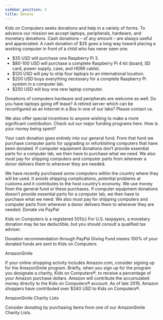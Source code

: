 ```yaml
---
sidebar_position: 3
title: Donate
---
```

Kids on Computers seeks donations and help in a variety of forms. To advance our mission we accept laptops, peripherals, hardware, and monetary donations. Cash donations – of any amount – are always useful and appreciated. A cash donation of $35 goes a long way toward placing a working computer in front of a child who has never seen one.
* $35 USD will purchase one Raspberry Pi 3.
* $80-100 USD will purchase a complete Raspberry Pi 4 kit (board, SD card, power supply, case, and HDMI cable).
* $120 USD will pay to ship four laptops to an international location.
* $200 USD buys everything necessary for a complete Raspberry Pi system in a computer lab.
* $250 USD will buy one new laptop computer.

Donations of computers hardware and peripherals are welcome as well. Do you have laptops going off lease? A retired server which can be reconfigured as an Internet in a Box in one of our labs? Please contact us.

We also offer special incentives to anyone wishing to make a more significant contribution. Check out our major funding programs here.
How is your money being spent?

Your cash donation goes entirely into our general fund. From that fund we purchase computer parts for upgrading or refurbishing computers that have been donated. If computer equipment donations don’t provide essential parts for a computer lab, we then have to purchase what we need. We also must pay for shipping computers and computer parts from wherever a donor delivers them to wherever they are needed.

We have recently purchased some computers within the country where they will be used. It avoids shipping complications, potential problems at customs and it contributes to the host country’s economy. We use money from the general fund or these purchases. If computer equipment donations doesn’t provide essential parts for a computer lab, we then have to purchase what we need. We also must pay for shipping computers and computer parts from wherever a donor delivers them to wherever they are needed.
Donate via PayPal

Kids on Computers is a registered 501(c) For U.S. taxpayers, a monetary donation may be tax deductible, but you should consult a qualified tax adviser.

Donation recommendation through PayPal Giving Fund means 100% of your donated funds are sent to Kids on Computers.

AmazonSmile

If your online shopping activity includes Amazon.com, consider signing up for the AmazonSmile program. Briefly, when you sign up for the program you designate a charity, Kids on Computers®, to receive a percentage of your Amazon purchase dollars. Amazon will contribute the accumulated money directly to the Kids on Computers® account. As of late 2019, Amazon shoppers have contributed over $340 USD to Kids on Computers®.

AmazonSmile Charity Lists

Consider donating by purchasing items from one of our AmazonSmile Charity Lists.

